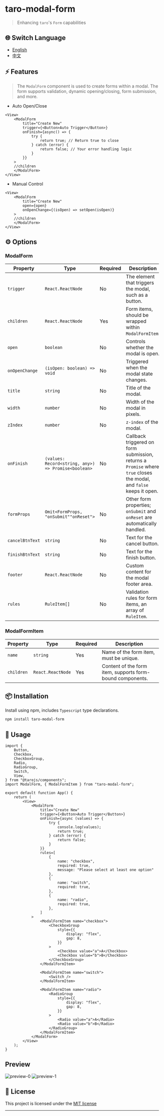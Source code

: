 # taro-modal-form

> Enhancing `taro`'s `Form` capabilities

## 🌐 Switch Language

- [English](./README.md)
- [中文](./README.zh-CN.md)

## ⚡ Features

> The `ModalForm` component is used to create forms within a modal. The form supports validation, dynamic opening/closing, form submission, and more.

- Auto Open/Close

```tsx
<View>
	<ModalForm
		title="Create New"
		trigger={<Button>Auto Trigger</Button>}
		onFinish={async() => {
			try {
				return true; // Return true to close
			} catch (error) {
				return false; // Your error handling logic
			}
		}}
	>
	//children
	</ModalForm>
</View>
```

- Manual Control

```tsx
<View>
	<ModalForm
		title="Create New"
		open={open}
		onOpenChange={(isOpen) => setOpen(isOpen)}
	>
	//children
	</ModalForm>
</View>
```

## ⚙️ Options

### ModalForm

| Property       | Type                                                | Required | Description                                                        |
|---------------|---------------------------------------------------|----------|--------------------------------------------------------------------|
| `trigger`     | `React.ReactNode`                                   | No       | The element that triggers the modal, such as a button.             |
| `children`    | `React.ReactNode`                                   | Yes      | Form items, should be wrapped within `ModalFormItem`.              |
| `open`        | `boolean`                                           | No       | Controls whether the modal is open.                                |
| `onOpenChange`| `(isOpen: boolean) => void`                         | No       | Triggered when the modal state changes.                           |
| `title`       | `string`                                            | No       | Title of the modal.                                               |
| `width`       | `number`                                            | No       | Width of the modal in pixels.                                     |
| `zIndex`      | `number`                                            | No       | `z-index` of the modal.                                           |
| `onFinish`    | `(values: Record<string, any>) => Promise<boolean>` | No       | Callback triggered on form submission, returns a `Promise` where `true` closes the modal, and `false` keeps it open. |
| `formProps`   | `Omit<FormProps, "onSubmit""onReset">`            | No       | Other form properties; `onSubmit` and `onReset` are automatically handled. |
| `cancelBtnText` | `string`                                         | No       | Text for the cancel button.                                       |
| `finishBtnText` | `string`                                         | No       | Text for the finish button.                                       |
| `footer`      | `React.ReactNode`                                   | No       | Custom content for the modal footer area.                         |
| `rules`       | `RuleItem[]`                                        | No       | Validation rules for form items, an array of `RuleItem`.          |

### ModalFormItem

| Property   | Type              | Required | Description                                         |
|------------|-----------------|----------|-------------------------------------------------|
| `name`     | `string`          | Yes      | Name of the form item, must be unique.           |
| `children` | `React.ReactNode` | Yes      | Content of the form item, supports form-bound components. |

## 📦 Installation

Install using npm, includes `Typescript` type declarations.

```sh
npm install taro-modal-form
```

## 🔨 Usage

```tsx
import {
	Button,
	Checkbox,
	CheckboxGroup,
	Radio,
	RadioGroup,
	Switch,
	View,
} from "@tarojs/components";
import ModalForm, { ModalFormItem } from "taro-modal-form";

export default function App() {
	return (
		<View>
			<ModalForm
				title="Create New"
				trigger={<Button>Auto Trigger</Button>}
				onFinish={async (values) => {
					try {
						console.log(values);
						return true;
					} catch (error) {
						return false;
					}
				}}
				rules=[
					{
						name: "checkbox",
						required: true,
						message: "Please select at least one option"
					},
					{
						name: "switch",
						required: true,
					},
					{
						name: "radio",
						required: true,
					},
				]
			>
				<ModalFormItem name="checkbox">
					<CheckboxGroup
						style={{
							display: "flex",
							gap: 8,
						}}
					>
						<Checkbox value="a">A</Checkbox>
						<Checkbox value="b">B</Checkbox>
					</CheckboxGroup>
				</ModalFormItem>

				<ModalFormItem name="switch">
					<Switch />
				</ModalFormItem>

				<ModalFormItem name="radio">
					<RadioGroup
						style={{
							display: "flex",
							gap: 8,
						}}
					>
						<Radio value="a">A</Radio>
						<Radio value="b">B</Radio>
					</RadioGroup>
				</ModalFormItem>
			</ModalForm>
		</View>
	);
}
```

## Preview

![preview-0](https://raw.githubusercontent.com/phaoer/taro-modal-form/master/images/preview-0.png)
![preview-1](https://raw.githubusercontent.com/phaoer/taro-modal-form/master/images/preview-1.png)

## 📜 License

This project is licensed under the [MIT license](./LICENSE)

---

